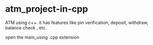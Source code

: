 # atm_project-in-cpp
ATM using c++. it has features like pin verification, deposit, withdraw, balance check , etc.


open the main_using .cpp extension
